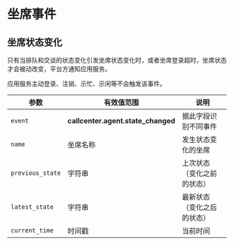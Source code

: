 # 坐席事件

<!-- toc -->

## 坐席状态变化

只有当排队和交谈的状态变化引发坐席状态变化时，或者坐席登录超时，坐席状态才会被动改变，平台方通知应用服务。

应用服务主动登录、注销、示忙、示闲等不会触发该事件。

参数                      | 有效值范围                          | 说明
----------------------    | ----------------------------------- | ----------------------------------------
`event`                   | **callcenter.agent.state_changed**  | 据此字段识别不同事件
`name`                    | 坐席名称                            | 发生状态变化的坐席
`previous_state`          | 字符串                              | 上次状态（变化之前的状态）
`latest_state`            | 字符串                              | 最新状态（变化之后的状态）
`current_time`            | 时间戳                              | 当前时间
